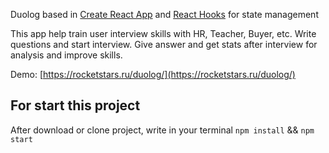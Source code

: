Duolog based in [Create React App](https://github.com/facebook/create-react-app) and [React Hooks](https://reactjs.org/docs/hooks-intro.html) for state management

This app help train user interview skills with HR, Teacher, Buyer, etc.
Write questions and start interview. Give answer and get stats after interview for analysis and improve skills.

Demo: [https://rocketstars.ru/duolog/](https://rocketstars.ru/duolog/)

## For start this project

After download or clone project, write in your terminal `npm install` && `npm start`
